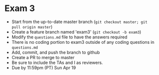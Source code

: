 # Exam 3

* Start from the up-to-date master branch (`git checkout master; git pull origin master`)
* Create a feature branch named 'exam3' (`git checkout -b exam3`)
* Modify the `questions.md` file to have the answers required
* There is no coding portion to exam3 outside of any coding questions in `questions.md`
* Add, commit, and push the branch to github
* Create a PR to merge to master
* Be sure to include the TAs and I as reviewers.  
* Due by 11:59pm (PT) Sun Apr 19

